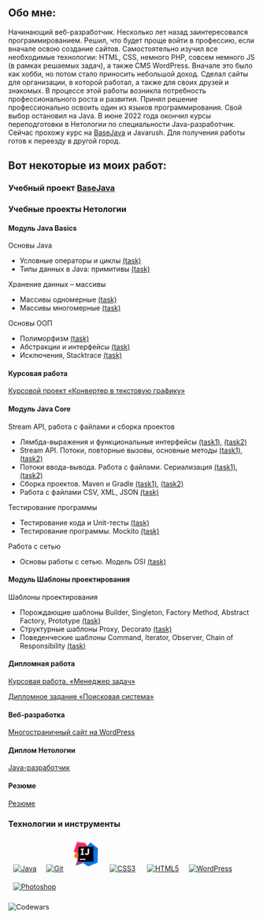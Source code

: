 ﻿## Обо мне:
Начинающий веб-разработчик. Несколько лет назад заинтересовался программированием. Решил, что будет проще войти в профессию, если вначале освою создание сайтов. Самостоятельно изучил все необходимые технологии: HTML, CSS, немного PHP, совсем немного JS (в рамках решаемых задач), а также CMS WordPress. Вначале это было как хобби, но потом стало приносить небольшой доход. Сделал сайты для организации, в которой работал, а также для своих друзей и знакомых.
В процессе этой работы возникла потребность профессионального роста и развития. Принял решение профессионально освоить один из языков программирования. Свой выбор остановил на Java.  В июне 2022 года окончил курсы переподготовки в Нетологии по специальности Java-разработчик. Сейчас прохожу курс на [BaseJava](https://topjava.ru/basejava) и Javarush. Для получения работы готов к переезду в другой город.

## Вот некоторые из моих работ:

### Учебный проект [BaseJava](https://github.com/v0xp/basejava)
### Учебные проекты Нетологии

#### Модуль Java Basics

Основы Java

* Условные операторы и циклы [(task)](https://github.com/v0xp/conditional-statements-cycles)
* Типы данных в Java: примитивы [(task)](https://github.com/v0xp/primitive-types)

Хранение данных – массивы

* Массивы одномерные [(task)](https://github.com/v0xp/one-dimensional-array)
* Массивы многомерные [(task)](https://github.com/v0xp/multidimensional-array)

Основы ООП

* Полиморфизм [(task)](https://github.com/v0xp/polymorphism)
* Абстракции и интерфейсы [(task)](https://github.com/v0xp/abstractions-interfaces)
* Исключения, Stacktrace [(task)](https://github.com/v0xp/exceptions)

#### Курсовая работа
[Курсовой проект «Конвертер в текстовую графику»](https://github.com/v0xp/java-diplom)


#### Модуль Java Core
Stream API, работа с файлами и сборка проектов
* Лямбда-выражения и функциональные интерфейсы [(task1)](https://github.com/v0xp/lambda), [(task2)](https://github.com/v0xp/lambda-task2)
* Stream API. Потоки, повторные вызовы, основные методы [(task1)](https://github.com/v0xp/streams), [(task2)](https://github.com/v0xp/streams-task2)
* Потоки ввода-вывода. Работа с файлами. Сериализация [(task1)](https://github.com/v0xp/files), [(task2)](https://github.com/v0xp/files-task2)
* Сборка проектов. Maven и Gradle [(task1)](https://github.com/v0xp/files), [(task2)](https://github.com/v0xp/files-task2)
* Работа с файлами CSV, XML, JSON  [(task)](https://github.com/v0xp/special-files-JSON)


Тестирование программы
* Тестирование кода и Unit-тесты [(task)](https://github.com/v0xp/JUnit) 
* Тестирование программы. Mockito [(task)](https://github.com/v0xp/geo-service-mockito)

Работа с сетью
* Основы работы с сетью. Модель OSI [(task)](https://github.com/v0xp/client-server) 

#### Модуль Шаблоны проектирования
Шаблоны проектирования
* Порождающие шаблоны Builder, Singleton, Factory Method, Abstract Factory, Prototype [(task)](https://github.com/v0xp/creationalBuilder) 
* Структурные шаблоны Proxy, Decorato [(task)](https://github.com/v0xp/structuralAdapter)
* Поведенческие шаблоны Command, Iterator, Observer, Chain of Responsibility [(task)](https://github.com/v0xp/behaveIterator)

#### Дипломная работа
[Курсовая работа. «Менеджер задач»](https://github.com/v0xp/Diplom-javacore)

[Дипломное задание «Поисковая система»](https://github.com/v0xp/pcs-jd-diplom)

#### Веб-разработка
[Многостраничный сайт на WordPress](https://github.com/v0xp/history-films)

#### Диплом Нетологии
[Java-разработчик](https://github.com/v0xp/v0xp/blob/main/Diplom.pdf)

#### Резюме
[Резюме](https://docs.google.com/document/d/13RSA_lFT0DfZ7iMftswRHW9_JF-FpLmYbXMY2sbgXQA/edit?pli=1#heading=h.5azv3ly4o3em)


### Технологии и инструменты  


<a href="https://www.java.com/" target="_blank"><img style="margin: 10px" src="https://profilinator.rishav.dev/skills-assets/java-original-wordmark.svg" alt="Java" height="50" /></a><a href="https://github.com/" target="_blank"><img style="margin: 10px" src="https://profilinator.rishav.dev/skills-assets/git-scm-icon.svg" alt="Git" height="50" /></a><a href="https://www.jetbrains.com/idea/" target="_blank"><img style="margin: 10px" src="https://github.com/v0xp/v0xp/raw/main/IntelliJ_IDEA.png" alt="Java" height="50" /></a>
<a href="https://www.w3schools.com/css/" target="_blank"><img style="margin: 10px" src="https://profilinator.rishav.dev/skills-assets/css3-original-wordmark.svg" alt="CSS3" height="50" /></a> <a href="https://en.wikipedia.org/wiki/HTML5" target="_blank"><img style="margin: 10px" src="https://profilinator.rishav.dev/skills-assets/html5-original-wordmark.svg" alt="HTML5" height="50" /></a><a href="https://wordpress.com/" target="_blank"><img style="margin: 10px" src="https://profilinator.rishav.dev/skills-assets/wordpress.png" alt="WordPress" height="50" /></a><a href="https://www.adobe.com/in/products/photoshop.html" target="_blank"><img style="margin: 10px" src="https://profilinator.rishav.dev/skills-assets/photoshop-plain.svg" alt="Photoshop" height="50" /></a>  

![Codewars](https://github.r2v.ch/codewars?user=v0xp&stroke=COLOR)
